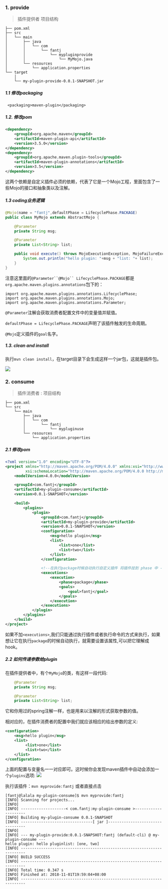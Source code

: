 ###   1. provide
>插件提供者 项目结构
```
├── pom.xml
├── src
│   └── main
│       ├── java
│       │   └── com
│       │       └── fantj
│       │           └── mypluginprovide
│       │               └── MyMojo.java
│       └── resources
│           └── application.properties
└── target
    │  
    └── my-plugin-provide-0.0.1-SNAPSHOT.jar

```
#####    1.1 修改packaging
```
 <packaging>maven-plugin</packaging>
```

#####    1.2. 修改pom
```xml
<dependency>
    <groupId>org.apache.maven</groupId>
    <artifactId>maven-plugin-api</artifactId>
    <version>3.5.0</version>
</dependency>
<dependency>
    <groupId>org.apache.maven.plugin-tools</groupId>
    <artifactId>maven-plugin-annotations</artifactId>
    <version>3.5</version>
</dependency>
```
这两个依赖是自定义插件必须的依赖，代表了它是一个Mojo工程，里面包含了一些Mojo的接口和抽象类以及注解。
#####    1.3 coding业务逻辑
```java
@Mojo(name = "fantj",defaultPhase = LifecyclePhase.PACKAGE)
public class MyMojo extends AbstractMojo {

    @Parameter
    private String msg;

    @Parameter
    private List<String> list;

    public void execute() throws MojoExecutionException, MojoFailureException {
        System.out.println("hello plugin: "+msg + "list: "+ list);
    }
}
```
注意这里面的`@Parameter``@Mojo`` LifecyclePhase.PACKAGE`都是`org.apache.maven.plugins.annotations`包下的：
```
import org.apache.maven.plugins.annotations.LifecyclePhase;
import org.apache.maven.plugins.annotations.Mojo;
import org.apache.maven.plugins.annotations.Parameter;
```
`@Parameter`注解会获取消费者配置文件中的变量值并赋值。

`defaultPhase = LifecyclePhase.PACKAGE`声明了该插件触发的生命周期。

`@Mojo`定义插件的`goal`名字。
#####    1.3. clean and install
执行`mvn clean install`，在target目录下会生成这样一个jar包，这就是插件包。

![](https://upload-images.jianshu.io/upload_images/5786888-a86c99a93d8e6aab.png?imageMogr2/auto-orient/strip%7CimageView2/2/w/1240)


###   2. consume
>插件消费者 :  项目结构
```
├── pom.xml
└── src
    └── main
        ├── java
        │   └── com
        │       └── fantj
        │           └── mypluginuse
        └── resources
            └── application.properties
```
#####    2.1 修改pom
```xml
<?xml version="1.0" encoding="UTF-8"?>
<project xmlns="http://maven.apache.org/POM/4.0.0" xmlns:xsi="http://www.w3.org/2001/XMLSchema-instance"
         xsi:schemaLocation="http://maven.apache.org/POM/4.0.0 http://maven.apache.org/xsd/maven-4.0.0.xsd">
    <modelVersion>4.0.0</modelVersion>

    <groupId>com.fantj</groupId>
    <artifactId>my-plugin-consume</artifactId>
    <version>0.0.1-SNAPSHOT</version>

    <build>
        <plugins>
            <plugin>
                <groupId>com.fantj</groupId>
                <artifactId>my-plugin-provide</artifactId>
                <version>0.0.1-SNAPSHOT</version>
                <configuration>
                    <msg>hello plugin</msg>
                    <list>
                        <list>one</list>
                        <list>two</list>
                    </list>
                </configuration>

                <!--在执行package时候自动执行自定义插件 将插件挂到 phase 中 -->
                <executions>
                    <execution>
                        <phase>package</phase>
                        <goals>
                            <goal>fantj</goal>
                        </goals>
                    </execution>
                </executions>
            </plugin>
        </plugins>
    </build>
</project>
```

如果不加`<executions>`,我们只能通过执行插件或者执行命令的方式来执行，如果想让它在执行`package`的时候自动执行，就需要设置该属性,可以把它理解成hook。

#####    2.2 如何传递参数给plugin
在插件提供者中，有个`MyMojo`的类，有这样一段代码:
```java
    @Parameter
    private String msg;

    @Parameter
    private List<String> list;
```
它和你用过的spring注解一样，也是用来以注解的形式获取参数的值。

相对应的，在插件消费者的配置中我们就应该相应的给出参数的定义:
```xml
<configuration>
    <msg>hello plugin</msg>
    <list>
         <list>one</list>
         <list>two</list>
    </list>
</configuration>
```
上面的配置与变量名一一对应即可。这时候你会发现maven插件中自动会添加一个`plugins`选项:
![](https://upload-images.jianshu.io/upload_images/5786888-953a0a49dfad21b8.png?imageMogr2/auto-orient/strip%7CimageView2/2/w/1240)

执行该插件：`mvn myprovide:fantj` 或者直接点击
```
[fantj@lalala my-plugin-consume]$ mvn myprovide:fantj
[INFO] Scanning for projects...
[INFO] 
[INFO] --------------------< com.fantj:my-plugin-consume >---------------------
[INFO] Building my-plugin-consume 0.0.1-SNAPSHOT
[INFO] --------------------------------[ jar ]---------------------------------
[INFO] 
[INFO] --- my-plugin-provide:0.0.1-SNAPSHOT:fantj (default-cli) @ my-plugin-consume ---
hello plugin: hello pluginlist: [one, two]
[INFO] ------------------------------------------------------------------------
[INFO] BUILD SUCCESS
[INFO] ------------------------------------------------------------------------
[INFO] Total time: 0.347 s
[INFO] Finished at: 2018-11-01T19:59:04+08:00
[INFO] ------------------------------------------------------------------------
```
